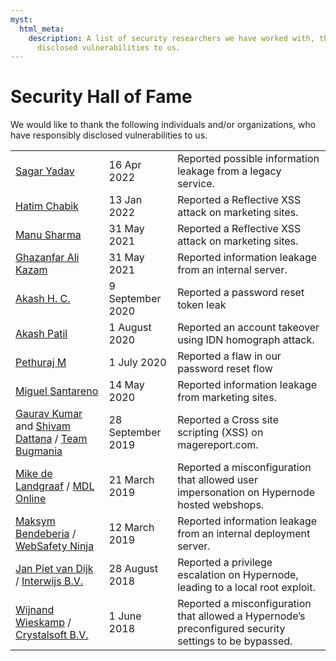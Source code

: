 ```yaml
---
myst:
  html_meta:
    description: A list of security researchers we have worked with, that responsibly
      disclosed vulnerabilities to us.
---
```


<!-- source: https://support.hypernode.com/en/about/security/hall-of-fame/ -->

# Security Hall of Fame

We would like to thank the following individuals and/or organizations, who have responsibly disclosed vulnerabilities to us.

|                                                                                                                                                                                                         |                   |                                                                                                        |
| ------------------------------------------------------------------------------------------------------------------------------------------------------------------------------------------------------- | ----------------- | ------------------------------------------------------------------------------------------------------ |
| [Sagar Yadav](https://www.linkedin.com/in/sagaryadav8742/)                                                                                                                                              | 16 Apr 2022       | Reported possible information leakage from a legacy service.                                           |
| [Hatim Chabik](https://twitter.com/H_chabik)                                                                                                                                                            | 13 Jan 2022       | Reported a Reflective XSS attack on marketing sites.                                                   |
| [Manu Sharma](https://www.linkedin.com/in/manu-sharma-7ba8671aa)                                                                                                                                        | 31 May 2021       | Reported a Reflective XSS attack on marketing sites.                                                   |
| [Ghazanfar Ali Kazam](https://twitter.com/p3n73st3r)                                                                                                                                                    | 31 May 2021       | Reported information leakage from an internal server.                                                  |
| [Akash H. C.](https://www.linkedin.com/in/akash-h-c-4a4090a7)                                                                                                                                           | 9 September 2020  | Reported a password reset token leak                                                                   |
| [Akash Patil](https://www.linkedin.com/in/akashpatil98/)                                                                                                                                                | 1 August 2020     | Reported an account takeover using IDN homograph attack.                                               |
| [Pethuraj M](https://www.pethuraj.com/)                                                                                                                                                                 | 1 July 2020       | Reported a flaw in our password reset flow                                                             |
| [Miguel Santareno](https://www.linkedin.com/in/miguelsantareno/)                                                                                                                                        | 14 May 2020       | Reported information leakage from marketing sites.                                                     |
| [Gaurav Kumar](https://www.facebook.com/drago4344) and [Shivam Dattana](https://www.facebook.com/profile.php?id=100010397858328) / [Team Bugmania](https://www.openbugbounty.org/researchers/bugmania/) | 28 September 2019 | Reported a Cross site scripting (XSS) on magereport.com.                                               |
| [Mike de Landgraaf](https://www.linkedin.com/in/mdelandgraaf/) / [MDL Online](https://mdlonline.com/)                                                                                                   | 21 March 2019     | Reported a misconfiguration that allowed user impersonation on Hypernode hosted webshops.              |
| [Maksym Bendeberia](https://www.linkedin.com/in/jogspokoen/) / [WebSafety Ninja](https://websafety.ninja/)                                                                                              | 12 March 2019     | Reported information leakage from an internal deployment server.                                       |
| [Jan Piet van Dijk](https://www.linkedin.com/in/janpietvandijk/) / [Interwijs B.V.](https://www.interwijs.nl/)                                                                                          | 28 August 2018    | Reported a privilege escalation on Hypernode, leading to a local root exploit.                         |
| [Wijnand Wieskamp](https://www.linkedin.com/in/wijnand-wieskamp-8a784313/) / [Crystalsoft B.V.](https://www.crystalsoft.nl/)                                                                            | 1 June 2018       | Reported a misconfiguration that allowed a Hypernode’s preconfigured security settings to be bypassed. |
